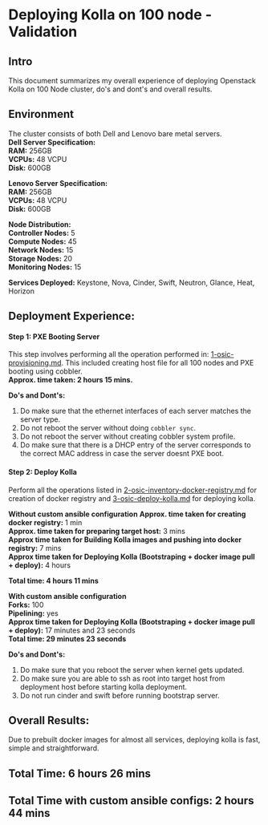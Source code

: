 Deploying Kolla on 100 node - Validation
========================================
Intro
------

This document summarizes my overall experience of deploying Openstack Kolla on 100 Node cluster, do's and dont's and overall results.

Environment
-----------

The cluster consists of both Dell and Lenovo bare metal servers. <br />
__Dell Server Specification:__ <br />
__RAM:__ 256GB <br />
__VCPUs:__ 48 VCPU <br />
__Disk:__ 600GB <br />

__Lenovo Server Specification:__ <br />
__RAM:__ 256GB <br />
__VCPUs:__ 48 VCPU <br />
__Disk:__ 600GB <br />

__Node Distribution:__ <br />
__Controller Nodes:__ 5 <br />
__Compute Nodes:__ 45 <br />
__Network Nodes:__ 15 <br />
__Storage Nodes:__ 20 <br />
__Monitoring Nodes:__ 15 <br />

__Services Deployed:__
Keystone, Nova, Cinder, Swift, Neutron, Glance, Heat, Horizon

Deployment Experience:
----------------------

#### Step 1: PXE Booting Server<br />
This step involves performing all the operation performed in:
[1-osic-provisioning.md](https://github.com/osic/ref-impl-kolla/blob/master/documents/1-osic-provisioning.md). This included creating host file for all 100 nodes and PXE booting using cobbler. <br />
__Approx. time taken: 2 hours 15 mins.__ 

__Do's and Dont's:__ <br />
1. Do make sure that the ethernet interfaces of each server matches the server type. <br />
2. Do not reboot the server without doing `cobbler sync`. <br />
3. Do not reboot the server without creating cobbler system profile.<br />
4. Do make sure that there is a DHCP entry of the server corresponds to the correct MAC address in case the server doesnt PXE boot.<br />

#### Step 2: Deploy Kolla<br />
Perform all the operations listed in [2-osic-inventory-docker-registry.md](https://github.com/osic/ref-impl-kolla/blob/master/documents/2-osic-inventory-docker-registry.md) for creation of docker registry and [3-osic-deploy-kolla.md](https://github.com/osic/ref-impl-kolla/blob/master/documents/3-osic-deploy-kolla.md) for deploying kolla.<br />

__Without custom ansible configuration__
__Approx. time taken for creating docker registry:__  1 min<br />
__Approx. time taken for preparing target host:__ 3 mins<br />
__Approx time taken for Building Kolla images and pushing into docker registry:__ 7 mins<br />
__Approx time taken for Deploying Kolla (Bootstraping + docker image pull + deploy):__ 4 hours <br />

__Total time: 4 hours 11 mins__<br />

__With custom ansible configuration__<br/>
__Forks:__ 100<br/>
__Pipelining:__ yes<br/>
__Approx time taken for Deploying Kolla (Bootstraping + docker image pull + deploy):__  17 minutes and 23 seconds <br />
__Total time: 29 minutes 23 seconds__<br />


__Do's and Dont's:__<br />
1. Do make sure that you reboot the server when kernel gets updated.<br />
2. Do make sure you are able to ssh as root into target host from deployment host before starting kolla deployment.<br />
3. Do not run cinder and swift before running bootstrap server.<br />


Overall Results:
----------------
Due to prebuilt docker images for almost all services, deploying kolla is fast, simple and straightforward.

Total Time: 6 hours 26 mins
---------------------------

Total Time with custom ansible configs: 2 hours 44 mins
-------------------------------------------------------
